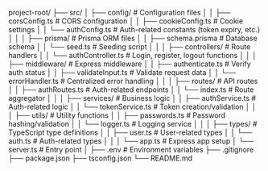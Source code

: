 project-root/
├── src/
│ ├── config/ # Configuration files
│ │ ├── corsConfig.ts # CORS configuration
│ │ ├── cookieConfig.ts # Cookie settings
│ │ └── authConfig.ts # Auth-related constants (token expiry, etc.)
│ │
│ ├── prisma/ # Prisma ORM files
│ │ ├── schema.prisma # Database schema
│ │ └── seed.ts # Seeding script
│ │
│ ├── controllers/ # Route handlers
│ │ └── authController.ts # Login, register, logout functions
│ │
│ ├── middleware/ # Express middleware
│ │ ├── authenticate.ts # Verify auth status
│ │ ├── validateInput.ts # Validate request data
│ │ └── errorHandler.ts # Centralized error handling
│ │
│ ├── routes/ # API routes
│ │ ├── authRoutes.ts # Auth-related endpoints
│ │ └── index.ts # Route aggregator
│ │
│ ├── services/ # Business logic
│ │ ├── authService.ts # Auth-related logic
│ │ └── tokenService.ts # Token creation/validation
│ │
│ ├── utils/ # Utility functions
│ │ ├── passwords.ts # Password hashing/validation
│ │ └── logger.ts # Logging service
│ │
│ ├── types/ # TypeScript type definitions
│ │ ├── user.ts # User-related types
│ │ └── auth.ts # Auth-related types
│ │
│ └── app.ts # Express app setup
│ └── server.ts # Entry point
│
├── .env # Environment variables
├── .gitignore
├── package.json
├── tsconfig.json
└── README.md
